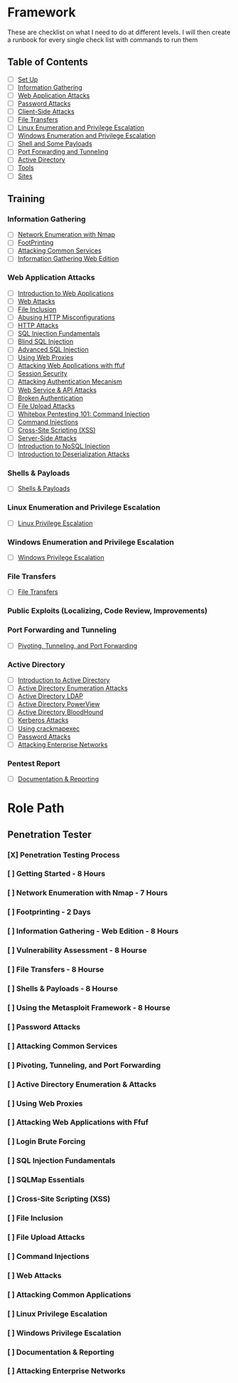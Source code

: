# Framework

These are checklist on what I need to do at different levels. 
I will then create a runbook for every single check list with commands to run them
## Table of Contents

- [ ] [Set Up](framework/set-up.md)
- [ ] [Information Gathering](information_gathering.md)
- [ ] [Web Application Attacks](web_application_attacks.md)
- [ ] [Password Attacks](password_attacks.md)
- [ ] [Client-Side Attacks](client_side_attacks.md)
- [ ] [File Transfers](file_transfers.md)
- [ ] [Linux Enumeration and Privilege Escalation](linux_enumeration_and_privilege_escalation.md)
- [ ] [Windows Enumeration and Privilege Escalation](windows_enumeration_and_privilege_escalation.md)
- [ ] [Shell and Some Payloads](shell_and_some_payloads.md)
- [ ] [Port Forwarding and Tunneling](port_forwarding_and_tunneling.md)
- [ ] [Active Directory](framework/ad.md)
- [ ] [Tools](refrences/tools.md)
- [ ] [Sites](refrences/sites.md)

## Training

### Information Gathering

- [ ] [Network Enumeration with Nmap](https://academy.hackthebox.com/course/preview/network-enumeration-with-nmap)
- [ ] [FootPrinting](https://academy.hackthebox.com/course/preview/footprinting)
- [ ] [Attacking Common Services](https://academy.hackthebox.com/course/preview/attacking-common-services)
- [ ] [Information Gathering Web Edition](https://academy.hackthebox.com/course/preview/information-gathering---web-edition)
  
### Web Application Attacks

- [ ] [Introduction to Web Applications](https://academy.hackthebox.com/course/preview/introduction-to-web-applications)
- [ ] [Web Attacks](https://academy.hackthebox.com/course/preview/web-attacks)
- [ ] [File Inclusion](https://academy.hackthebox.com/course/preview/file-inclusion)
- [ ] [Abusing HTTP Misconfigurations](https://academy.hackthebox.com/course/preview/abusing-http-misconfigurations)
- [ ] [HTTP Attacks](https://academy.hackthebox.com/course/preview/http-attacks)
- [ ] [SQL Injection Fundamentals](https://academy.hackthebox.com/course/preview/sql-injection-fundamentals)
- [ ] [Blind SQL Injection](https://academy.hackthebox.com/course/preview/blind-sql-injection)
- [ ] [Advanced SQL Injection](https://academy.hackthebox.com/course/preview/advanced-sql-injections)
- [ ] [Using Web Proxies](https://academy.hackthebox.com/course/preview/using-web-proxies)
- [ ] [Attacking Web Applications with ffuf](https://academy.hackthebox.com/course/preview/attacking-web-applications-with-ffuf)
- [ ] [Session Security](https://academy.hackthebox.com/course/preview/session-security)
- [ ] [Attacking Authentication Mecanism](https://academy.hackthebox.com/course/preview/attacking-authentication-mechanisms)
- [ ] [Web Service & API Attacks](https://academy.hackthebox.com/course/preview/web-service--api-attacks)
- [ ] [Broken Authentication](https://academy.hackthebox.com/course/preview/broken-authentication)
- [ ] [File Upload Attacks](https://academy.hackthebox.com/course/preview/file-upload-attacks)
- [ ] [Whitebox Pentesting 101: Command Injection](https://academy.hackthebox.com/course/preview/whitebox-pentesting-101-command-injection)
- [ ] [Command Injections](https://academy.hackthebox.com/course/preview/command-injections)
- [ ] [Cross-Site Scripting (XSS)](https://academy.hackthebox.com/course/preview/cross-site-scripting-xss)
- [ ] [Server-Side Attacks](https://academy.hackthebox.com/course/preview/server-side-attacks)
- [ ] [Introduction to NoSQL Injection](https://academy.hackthebox.com/course/preview/introduction-to-nosql-injection)
- [ ] [Introduction to Deserialization Attacks](https://academy.hackthebox.com/course/preview/)

### Shells & Payloads

- [ ] [Shells & Payloads](https://academy.hackthebox.com/course/preview/shells--payloads)
  
### Linux Enumeration and Privilege Escalation

- [ ] [Linux Privilege Escalation](https://academy.hackthebox.com/course/preview/linux-privilege-escalation) 
  
### Windows Enumeration and Privilege Escalation

- [ ] [Windows Privilege Escalation](https://academy.hackthebox.com/course/preview/windows-privilege-escalation)
  
### File Transfers

- [ ] [File Transfers](https://academy.hackthebox.com/course/preview/file-transfers)
  
### Public Exploits (Localizing, Code Review, Improvements)

### Port Forwarding and Tunneling

- [ ] [Pivoting, Tunneling, and Port Forwarding](https://academy.hackthebox.com/course/preview/pivoting-tunneling-and-port-forwarding)
  
### Active Directory

- [ ] [Introduction to Active Directory](https://academy.hackthebox.com/course/preview/introduction-to-active-directory)
- [ ] [Active Directory Enumeration Attacks](https://academy.hackthebox.com/course/preview/active-directory-enumeration--attacks)
- [ ] [Active Directory LDAP](https://academy.hackthebox.com/course/preview/active-directory-ldap)
- [ ] [Active Directory PowerView](https://academy.hackthebox.com/course/preview/active-directory-powerview)
- [ ] [Active Directory BloodHound](https://academy.hackthebox.com/course/preview/active-directory-bloodhound)
- [ ] [Kerberos Attacks](https://academy.hackthebox.com/course/preview/kerberos-attacks)
- [ ] [Using crackmapexec](https://academy.hackthebox.com/course/preview/using-crackmapexec)
- [ ] [Password Attacks](https://academy.hackthebox.com/course/preview/password-attacks)
- [ ] [Attacking Enterprise Networks](https://academy.hackthebox.com/course/preview/attacking-enterprise-networks)

### Pentest Report

- [ ] [Documentation & Reporting](https://academy.hackthebox.com/course/preview/documentation--reporting)

# Role Path 

## Penetration Tester

### [X] Penetration Testing Process

### [ ] Getting Started - 8 Hours

### [ ] Network Enumeration with Nmap - 7 Hours

### [ ] Footprinting - 2 Days

### [ ] Information Gathering - Web Edition - 8 Hours

### [ ] Vulnerability Assessment - 8 Hourse

### [ ] File Transfers - 8 Hourse

### [ ] Shells & Payloads - 8 Hourse

### [ ] Using the Metasploit Framework - 8 Hourse

### [ ] Password Attacks

### [ ] Attacking Common Services

### [ ] Pivoting, Tunneling, and Port Forwarding

### [ ] Active Directory Enumeration & Attacks

### [ ] Using Web Proxies

### [ ] Attacking Web Applications with Ffuf

### [ ] Login Brute Forcing

### [ ] SQL Injection Fundamentals

### [ ] SQLMap Essentials

### [ ] Cross-Site Scripting (XSS)

### [ ] File Inclusion

### [ ] File Upload Attacks

### [ ] Command Injections

### [ ] Web Attacks

### [ ] Attacking Common Applications

### [ ] Linux Privilege Escalation

### [ ] Windows Privilege Escalation

### [ ] Documentation & Reporting

### [ ] Attacking Enterprise Networks